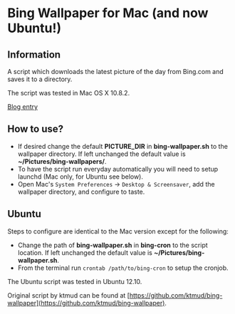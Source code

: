 Bing Wallpaper for Mac (and now Ubuntu!)
========================================

Information
-----------
A script which downloads the latest picture of the day from Bing.com and saves it to a directory.

The script was tested in Mac OS X 10.8.2.

[Blog entry](http://blog.ideasftw.com/bing-desktop-for-mac)

How to use?
-----------
* If desired change the default **PICTURE_DIR** in **bing-wallpaper.sh** to the wallpaper directory. If left unchanged the default value is **~/Pictures/bing-wallpapers/**.
* To have the script run everyday automatically you will need to setup launchd (Mac only, for Ubuntu see below).
* Open Mac's `System Preferences` -> `Desktop & Screensaver`, add the wallpaper directory, and configure to taste.

Ubuntu
------
Steps to configure are identical to the Mac version except for the following:
* Change the path of **bing-wallpaper.sh** in **bing-cron** to the script location. If left unchanged the default value is **~/Pictures/bing-wallpaper.sh**.
* From the terminal run `crontab /path/to/bing-cron` to setup the cronjob.

The Ubuntu script was tested in Ubuntu 12.10.


Original script by ktmud can be found at [https://github.com/ktmud/bing-wallpaper](https://github.com/ktmud/bing-wallpaper).
